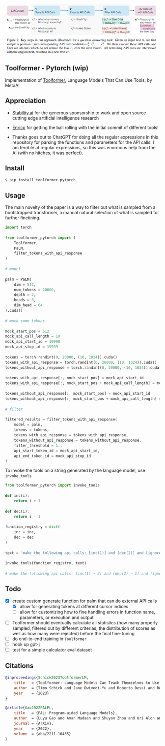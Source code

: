 <img src="./toolformer.png" width="500px"></img>

## Toolformer - Pytorch (wip)

Implementation of <a href="https://arxiv.org/abs/2302.04761">Toolformer</a>, Language Models That Can Use Tools, by MetaAI

## Appreciation

- <a href="https://stability.ai/">Stability.ai</a> for the generous sponsorship to work and open source cutting edge artificial intelligence research

- <a href="https://github.com/conceptofmind">Enrico</a> for getting the ball rolling with the initial commit of different tools!

- Thanks goes out to ChatGPT for doing all the regular expressions in this repository for parsing the functions and parameters for the API calls. I am terrible at regular expressions, so this was enormous help from the AI (with no hitches, it was perfect).

## Install

```bash
$ pip install toolformer-pytorch
```

## Usage

The main novelty of the paper is a way to filter out what is sampled from a bootstrapped transformer, a manual natural selection of what is sampled for further finetining.

```python
import torch

from toolformer_pytorch import (
    Toolformer,
    PaLM,
    filter_tokens_with_api_response
)

# model

palm = PaLM(
    dim = 512,
    num_tokens = 20000,
    depth = 2,
    heads = 8,
    dim_head = 64
).cuda()

# mock some tokens

mock_start_pos = 512
mock_api_call_length = 10
mock_api_start_id = 19998
mock_api_stop_id = 19999

tokens = torch.randint(0, 20000, (10, 1024)).cuda()
tokens_with_api_response = torch.randint(0, 20000, (10, 1024)).cuda()
tokens_without_api_response = torch.randint(0, 20000, (10, 1024)).cuda()

tokens_with_api_response[:, mock_start_pos] = mock_api_start_id
tokens_with_api_response[:, mock_start_pos + mock_api_call_length] = mock_api_stop_id

tokens_without_api_response[:, mock_start_pos] = mock_api_start_id
tokens_without_api_response[:, mock_start_pos + mock_api_call_length] = mock_api_stop_id

# filter

filtered_results = filter_tokens_with_api_response(
    model = palm,
    tokens = tokens,
    tokens_with_api_response = tokens_with_api_response,
    tokens_without_api_response = tokens_without_api_response,
    filter_threshold = 1.,
    api_start_token_id = mock_api_start_id,
    api_end_token_id = mock_api_stop_id
)
```

To invoke the tools on a string generated by the language model, use `invoke_tools`

```python
from toolformer_pytorch import invoke_tools

def inc(i):
    return i + 1

def dec(i):
    return i - 1

function_registry = dict(
    inc = inc,
    dec = dec
)

text = 'make the following api calls: [inc(1)] and [dec(2)] and [ignored(3)]'

invoke_tools(function_registry, text)

# make the following api calls: [inc(1) → 2] and [dec(2) → 1] and [ignored(3)]
```

## Todo

- [x] create custom generate function for palm that can do external API calls
    - [x] allow for generating tokens at different cursor indices
    - [ ] allow for customizing how to fine handling errors in function name, parameters, or execution and output
- [ ] Toolformer should eventually calculate all statistics (how many properly sampled, filtered out by different criterias, the distribution of scores as well as how many were rejected) before the final fine-tuning
- [ ] do end-to-end training in `Toolformer`
- [ ] hook up gpt-j
- [ ] test for a simple calculator eval dataset

## Citations

```bibtex
@inproceedings{Schick2023ToolformerLM,
    title   = {Toolformer: Language Models Can Teach Themselves to Use Tools},
    author  = {Timo Schick and Jane Dwivedi-Yu and Roberto Dessi and Roberta Raileanu and Maria Lomeli and Luke Zettlemoyer and Nicola Cancedda and Thomas Scialom},
    year    = {2023}
}
```

```bibtex
@article{Gao2022PALPL,
    title   = {PAL: Program-aided Language Models},
    author  = {Luyu Gao and Aman Madaan and Shuyan Zhou and Uri Alon and Pengfei Liu and Yiming Yang and Jamie Callan and Graham Neubig},
    journal = {ArXiv},
    year    = {2022},
    volume  = {abs/2211.10435}
}
```
